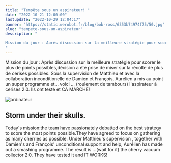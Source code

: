 ```yaml
---
title: "Tempête sous un aspirateur! "
date: "2022-10-21 12:00:00"
lastupdate: "2022-10-29 12:04:17"
banner: "https://static.werobot.fr/blog/bob-ross/6353b74974f75/50.jpg"
slug: "tempete-sous-un-aspirateur"
description: " 

Mission du jour : Après discussion sur la meilleure stratégie pour scorer le plus de points possibles,décision a ét
"
---
```


Mission du jour : Après discussion sur la meilleure stratégie pour scorer le plus de points possibles,décision a été prise de miser sur la récolte de plus de cerises possibles.
Sous la supervision de Matthieu et avec la collaboration inconditionelle de Damien et François, Aurélien a mis au point un super programme et... voici ... (roulement de tambours) l'aspirateur à cerises 2.0. 
Ils ont testé et CA MARCHE!

![ordinateur](https://static.werobot.fr/blog/bob-ross/6353b74974f75/50.jpg)


## Storm under their skulls.
 
Today's mission:the team have passionately debatted on the best strategy to score the most points possible.They have agreed to focus on gathering as many cherries as possible.
Under Matthieu's supervision , together with Damien's and François' unconditional support and help, Aurélien has made out a smashing programme. 
The result is ...(wait for it) the cherry vacuum collector 2.0.
They have tested it and IT WORKS! 

    